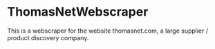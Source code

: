 # ThomasNetWebscraper
This is a webscraper for the website thomasnet.com, a large supplier / product discovery company.
